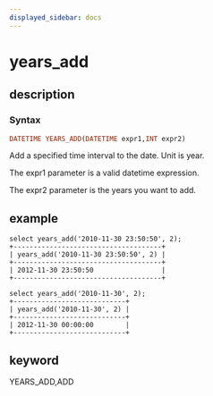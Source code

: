 ```yaml
---
displayed_sidebar: docs
---
```


# years_add

## description

### Syntax

```Haskell
DATETIME YEARS_ADD(DATETIME expr1,INT expr2)
```

Add a specified time interval to the date. Unit is year.

The expr1 parameter is a valid datetime expression.

The expr2 parameter is the years you want to add.

## example

```Plain Text
select years_add('2010-11-30 23:50:50', 2);
+-------------------------------------+
| years_add('2010-11-30 23:50:50', 2) |
+-------------------------------------+
| 2012-11-30 23:50:50                 |
+-------------------------------------+

select years_add('2010-11-30', 2);
+----------------------------+
| years_add('2010-11-30', 2) |
+----------------------------+
| 2012-11-30 00:00:00        |
+----------------------------+
```

## keyword

YEARS_ADD,ADD